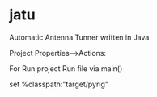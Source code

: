 # jatu
Automatic Antenna Tunner written in Java

Project Properties-->Actions: 
  
  For Run project
      Run file via main()
  
  set %classpath:"target/pyrig" 
